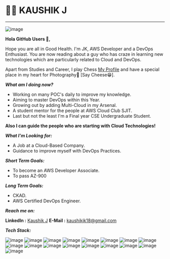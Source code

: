 🏌️‍♂️ KAUSHIK J
=
---

![image](https://github.com/JKSCIENTIST/JKSCIENTIST/assets/136571338/6f420599-9b6d-45a4-ba71-38dce0691857)


**Hola GitHub Users 🐺,**

Hope you are all in Good Health. I'm JK, AWS Developer and a DevOps Enthusiast. You are now reading about a guy who has craze in learning new technologies which are particularly related to Cloud and DevOps. 

Apart from Studies and Career, I play Chess [My Profile](https://www.chess.com/member/jk_scientist) and have a special place in my heart for Photography📸 [Say Cheese😁].

_**What am I doing now?**_
- Working on many POC's daily to improve my knowledge.
- Aiming to master DevOps within this Year.
- Growing out by adding Multi-Cloud in my Arsenal.
- A student mentor for the people at AWS Cloud Club SJIT.
- Last but not the least I'm a Final year CSE Undergraduate Student.
  
**Also I can guide the people who are starting with Cloud Technologies!**

_**What I'm Looking for:**_

- A Job at a Cloud-Based Company.
- Guidance to improve myself with DevOps Practices.

_**Short Term Goals:**_

- To become an AWS Developer Associate.
- To pass AZ-900

_**Long Term Goals:**_

- CKAD.
- AWS Certified DevOps Engineer.

_**Reach me on:**_

**LinkedIn :** [Kaushik J](www.linkedin.com/in/kaushik-jk)
**E-Mail :** [kaushikjk18@gmail.com](kaushikjk18@gmail.com)

_**Tech Stack:**_

![image](https://github.com/JKSCIENTIST/JKSCIENTIST/assets/136571338/f94a2e83-21dc-4903-879b-20d56c322152) ![image](https://github.com/JKSCIENTIST/JKSCIENTIST/assets/136571338/5771be5c-92b0-458f-930e-b71ccbdef1f6) ![image](https://github.com/JKSCIENTIST/JKSCIENTIST/assets/136571338/cf6302fd-10a1-4732-8145-38d721e10f68) ![image](https://github.com/JKSCIENTIST/JKSCIENTIST/assets/136571338/2729af3a-b669-425c-b269-83059422d44f) ![image](https://github.com/JKSCIENTIST/JKSCIENTIST/assets/136571338/606cfe64-983b-4def-8698-4ce0f2affd2e) ![image](https://github.com/JKSCIENTIST/JKSCIENTIST/assets/136571338/d1dbb48e-f704-4bb0-b15c-a76ce0ff6440) ![image](https://github.com/JKSCIENTIST/JKSCIENTIST/assets/136571338/85c0f01e-7e30-43bc-9dcf-f9e047295e83) ![image](https://github.com/JKSCIENTIST/JKSCIENTIST/assets/136571338/44017bb7-3348-42c4-9105-24363b54a6b4) ![image](https://github.com/JKSCIENTIST/JKSCIENTIST/assets/136571338/75c34474-01b4-4e97-a263-e71eab89b040) ![image](https://github.com/JKSCIENTIST/JKSCIENTIST/assets/136571338/25399adc-d463-47f3-8690-eeae60561aa5) ![image](https://github.com/JKSCIENTIST/JKSCIENTIST/assets/136571338/7de10573-c4a6-4ee3-b513-53e850b4a4f2) ![image](https://github.com/JKSCIENTIST/JKSCIENTIST/assets/136571338/d830d6f7-9576-45ae-ae68-c704cd41f9f0) ![image](https://github.com/JKSCIENTIST/JKSCIENTIST/assets/136571338/f0b8eb56-95d0-46c5-876e-f649f06afc05) ![image](https://github.com/JKSCIENTIST/JKSCIENTIST/assets/136571338/5b24af99-ba26-478d-ba1c-f5581a33c8fc) ![image](https://github.com/JKSCIENTIST/JKSCIENTIST/assets/136571338/50b6d19a-70b4-4195-b7c5-51be7fc4b866) ![image](https://github.com/JKSCIENTIST/JKSCIENTIST/assets/136571338/a4ba18a0-64fd-476c-aa69-f17c6d1d38c3) ![image](https://github.com/JKSCIENTIST/JKSCIENTIST/assets/136571338/eef842db-0e66-485e-b2c9-39e137f09382) 





 








<!--
**JKSCIENTIST/JKSCIENTIST** is a ✨ _special_ ✨ repository because its `README.md` (this file) appears on your GitHub profile.

Here are some ideas to get you started:


- 🔭 I’m currently working on ...
- 🌱 I’m currently learning ...
- 👯 I’m looking to collaborate on ...
- 🤔 I’m looking for help with ...
- 💬 Ask me about ...
- 📫 How to reach me: ...
- 😄 Pronouns: ...
- ⚡ Fun fact: ...
-->
